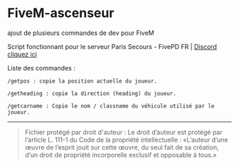 # FiveM-ascenseur
ajout de plusieurs commandes de dev pour FiveM

Script fonctionnant pour le serveur Paris Secours - FivePD FR | [Discord cliquez ici](https://discord.gg/sj6dJYvTfX "Discord")

Liste des commandes :

	/getpos : copie la position actuelle du joueur.
	
	/getheading : copie la direction (heading) du joueur.
	
	/getcarname : Copie le nom / classname du véhicule utilisé par le joueur.

***

>Fichier protégé par droit d'auteur : Le droit d’auteur est protégé par l’article L. 111-1 du Code de la propriété intellectuelle : «L’auteur d’une œuvre de l’esprit jouit sur cette œuvre, du seul fait de sa création, d’un droit de propriété incorporelle exclusif et opposable à tous.»
